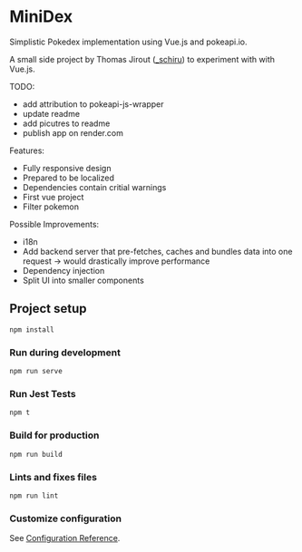 # MiniDex

Simplistic Pokedex implementation using Vue.js and pokeapi.io.

A small side project by Thomas Jirout ([_schiru](https://twitter.com/_schiru)) to experiment with with Vue.js.

TODO:
- add attribution to pokeapi-js-wrapper
- update readme
- add picutres to readme
- publish app on render.com

Features:
- Fully responsive design
- Prepared to be localized
- Dependencies contain critial warnings
- First vue project
- Filter pokemon

Possible Improvements:
- i18n
- Add backend server that pre-fetches, caches and bundles data into one request -> would drastically improve performance
- Dependency injection
- Split UI into smaller components

## Project setup
```
npm install
```

### Run during development
```
npm run serve
```

### Run Jest Tests
```
npm t
```

### Build for production
```
npm run build
```

### Lints and fixes files
```
npm run lint
```

### Customize configuration
See [Configuration Reference](https://cli.vuejs.org/config/).
